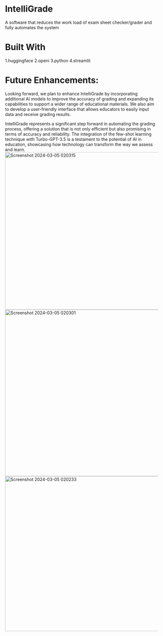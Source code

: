 # IntelliGrade
A software that reduces the work load of exam sheet checker/grader and fully automates the system

# Built With
1.huggingface
2.openi
3.python
4.streamlit

# Future Enhancements:
Looking forward, we plan to enhance IntelliGrade by incorporating additional AI models to improve the accuracy of grading and expanding its capabilities to support a wider range of educational materials. We also aim to develop a user-friendly interface that allows educators to easily input data and receive grading results.

IntelliGrade represents a significant step forward in automating the grading process, offering a solution that is not only efficient but also promising in terms of accuracy and reliability. The integration of the few-shot learning technique with Turbo-GPT-3.5 is a testament to the potential of AI in education, showcasing how technology can transform the way we assess and learn.
<img width="519" alt="Screenshot 2024-03-05 020315" src="https://github.com/kamitabh2003/IntelliGrade/assets/157296234/f75ad64c-142f-4841-9ea7-22184545e9cf">
<img width="549" alt="Screenshot 2024-03-05 020301" src="https://github.com/kamitabh2003/IntelliGrade/assets/157296234/a485866b-66f3-4c3c-bccf-ce7541b947b3">
<img width="511" alt="Screenshot 2024-03-05 020233" src="https://github.com/kamitabh2003/IntelliGrade/assets/157296234/3d206f5c-8eb5-47ab-928e-55ea454e7697">




